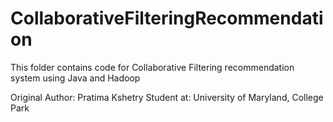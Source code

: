 # CollaborativeFilteringRecommendation

This folder contains code for Collaborative Filtering recommendation system using Java and Hadoop

Original Author: Pratima Kshetry
Student at: University of Maryland, College Park
